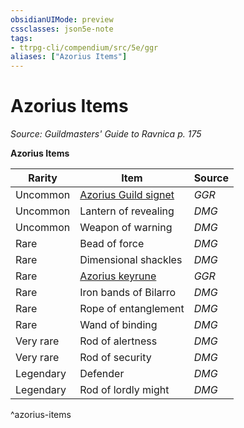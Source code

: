 ```yaml
---
obsidianUIMode: preview
cssclasses: json5e-note
tags:
- ttrpg-cli/compendium/src/5e/ggr
aliases: ["Azorius Items"]
---
```

# Azorius Items
*Source: Guildmasters' Guide to Ravnica p. 175* 

**Azorius Items**

| Rarity | Item | Source |
|--------|------|--------|
| Uncommon | [Azorius Guild signet](azorius-guild-signet-ggr.md) | *GGR* |
| Uncommon | Lantern of revealing | *DMG* |
| Uncommon | Weapon of warning | *DMG* |
| Rare | Bead of force | *DMG* |
| Rare | Dimensional shackles | *DMG* |
| Rare | [Azorius keyrune](azorius-keyrune-ggr.md) | *GGR* |
| Rare | Iron bands of Bilarro | *DMG* |
| Rare | Rope of entanglement | *DMG* |
| Rare | Wand of binding | *DMG* |
| Very rare | Rod of alertness | *DMG* |
| Very rare | Rod of security | *DMG* |
| Legendary | Defender | *DMG* |
| Legendary | Rod of lordly might | *DMG* |
^azorius-items